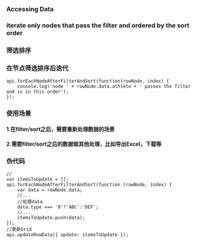 ### Accessing Data
### iterate only nodes that pass the filter and ordered by the sort order
### 筛选排序
### 在节点筛选排序后迭代
```
api.forEachNodeAfterFilterAndSort(function(rowNode, index) {
    console.log('node ' + rowNode.data.athlete + ' passes the filter and is in this order');
});
```
### 使用场景
#### 1.在filter/sort之后，需要重新处理数据的场景
#### 2.需要filter/sort之后的数据做其他处理，比如导出Excel，下载等
### 伪代码
```
//
var itemsToUpdate = [];
api.forEachNodeAfterFilterAndSort(function (rowNode, index) {
    var data = rowNode.data;
    //...
    //处理data
    data.type === '0'?'ABC':'DEF';
    //...
    itemsToUpdate.push(data);
});
//更新Grid
api.updateRowData({ update: itemsToUpdate });
```

